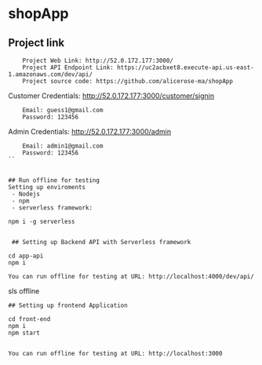 # shopApp
##  Project link

```
    Project Web Link: http://52.0.172.177:3000/
    Project API Endpoint Link: https://uc2acbxet8.execute-api.us-east-1.amazonaws.com/dev/api/
    Project source code: https://github.com/alicerose-ma/shopApp
```

Customer Credentials: http://52.0.172.177:3000/customer/signin

```
    Email: guess1@gmail.com 
    Password: 123456
```

Admin Credentials: http://52.0.172.177:3000/admin

```
    Email: admin1@gmail.com 
    Password: 123456
``


## Run offline for testing
Setting up enviroments
 - Nodejs
 - npm
 - serverless framework:

```
    npm i -g serverless
```

 ## Setting up Backend API with Serverless framework

 ```
    cd app-api
    npm i
 ```
 You can run offline for testing at URL: http://localhost:4000/dev/api/
 ```
   sls offline
 ```
 ## Setting up frontend Application
 ```
    cd front-end
    npm i
    npm start
 ```
 
 You can run offline for testing at URL: http://localhost:3000

 
 

